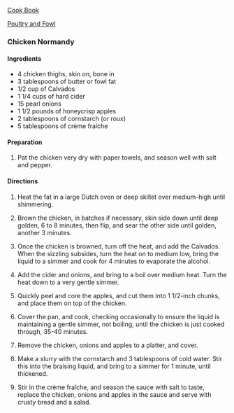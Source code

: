 [Cook Book](https://github.com/vmsmith/CookBook/blob/master/README.md)

[Poultry and Fowl](https://github.com/vmsmith/CookBook/blob/master/poultry_fowl.md)  

### Chicken Normandy  

#### Ingredients

* 4 chicken thighs, skin on, bone in
* 3 tablespoons of butter or fowl fat
* 1/2 cup of Calvados
* 1 1/4 cups of hard cider
* 15 pearl onions
* 1 1/2 pounds of honeycrisp apples
* 2 tablespoons of cornstarch (or roux)
* 5 tablespoons of crème fraiche

#### Preparation

1. Pat the chicken very dry with paper towels, and season well with salt and pepper.


#### Directions

1. Heat the fat in a large Dutch oven or deep skillet over medium-high until shimmering. 

2. Brown the chicken, in batches if necessary, skin side down until deep golden, 6 to 8 minutes, then flip, and sear the other side until golden, another 3 minutes. 

3. Once the chicken is browned, turn off the heat, and add the Calvados. When the sizzling subsides, turn the heat on to medium low, bring the liquid to a simmer and cook for 4 minutes to evaporate the alcohol. 

4. Add the cider and onions, and bring to a boil over medium heat. Turn the heat down to a very gentle simmer. 

5. Quickly peel and core the apples, and cut them into 1 1/2-inch chunks, and place them on top of the chicken. 

6. Cover the pan, and cook, checking occasionally to ensure the liquid is maintaining a gentle simmer, not boiling, until the chicken is just cooked through, 35-40 minutes. 

7. Remove the chicken, onions and apples to a platter, and cover. 

8. Make a slurry with the cornstarch and 3 tablespoons of cold water. Stir this into the braising liquid, and bring to a simmer for 1 minute, until thickened. 

9. Stir in the crème fraîche, and season the sauce with salt to taste, replace the chicken, onions and apples in the sauce and serve with crusty bread and a salad.


